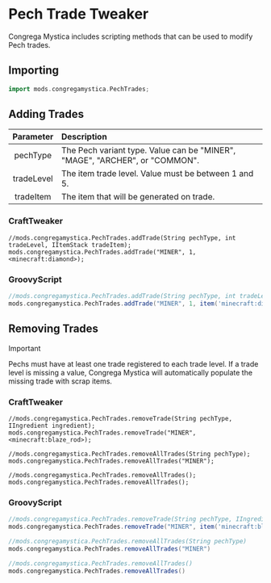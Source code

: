 # Pech Trade Tweaker
Congrega Mystica includes scripting methods that can be used to modify Pech trades. 

## Importing
```groovy
import mods.congregamystica.PechTrades;
```

## Adding Trades
| Parameter  | Description                                                                 |
|:----------:|:----------------------------------------------------------------------------|
|  pechType  | The Pech variant type. Value can be "MINER", "MAGE", "ARCHER", or "COMMON". |
| tradeLevel | The item trade level. Value must be between 1 and 5.                        |
| tradeItem  | The item that will be generated on trade.                                   |

### CraftTweaker
```zenscript
//mods.congregamystica.PechTrades.addTrade(String pechType, int tradeLevel, IItemStack tradeItem);
mods.congregamystica.PechTrades.addTrade("MINER", 1, <minecraft:diamond>);
```
### GroovyScript
```groovy
//mods.congregamystica.PechTrades.addTrade(String pechType, int tradeLevel, ItemStack tradeItem)
mods.congregamystica.PechTrades.addTrade("MINER", 1, item('minecraft:diamond'))
```

## Removing Trades
> [!IMPORTANT]
> Pechs must have at least one trade registered to each trade level. If a trade level is missing a value, Congrega Mystica will automatically populate the missing trade with scrap items.


### CraftTweaker
```zenscript
//mods.congregamystica.PechTrades.removeTrade(String pechType, IIngredient ingredient);
mods.congregamystica.PechTrades.removeTrade("MINER", <minecraft:blaze_rod>);

//mods.congregamystica.PechTrades.removeAllTrades(String pechType);
mods.congregamystica.PechTrades.removeAllTrades("MINER");

//mods.congregamystica.PechTrades.removeAllTrades();
mods.congregamystica.PechTrades.removeAllTrades();
```
### GroovyScript
```groovy
//mods.congregamystica.PechTrades.removeTrade(String pechType, IIngredient ingredient)
mods.congregamystica.PechTrades.removeTrade("MINER", item('minecraft:blaze_rod'))

//mods.congregamystica.PechTrades.removeAllTrades(String pechType)
mods.congregamystica.PechTrades.removeAllTrades("MINER")

//mods.congregamystica.PechTrades.removeAllTrades()
mods.congregamystica.PechTrades.removeAllTrades()
```
